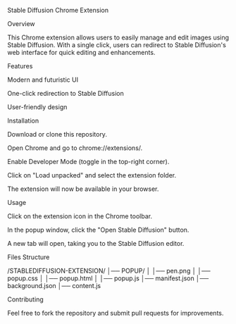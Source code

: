 Stable Diffusion Chrome Extension

Overview

This Chrome extension allows users to easily manage and edit images using Stable Diffusion. With a single click, users can redirect to Stable Diffusion's web interface for quick editing and enhancements.

Features

Modern and futuristic UI

One-click redirection to Stable Diffusion

User-friendly design

Installation

Download or clone this repository.

Open Chrome and go to chrome://extensions/.

Enable Developer Mode (toggle in the top-right corner).

Click on "Load unpacked" and select the extension folder.

The extension will now be available in your browser.

Usage

Click on the extension icon in the Chrome toolbar.

In the popup window, click the "Open Stable Diffusion" button.

A new tab will open, taking you to the Stable Diffusion editor.

Files Structure

/STABLEDIFFUSION-EXTENSION/
│── POPUP/
│   │── pen.png
│   │── popup.css
│   │── popup.html
│   │── popup.js
│── manifest.json
│── background.json
│── content.js

Contributing

Feel free to fork the repository and submit pull requests for improvements.


